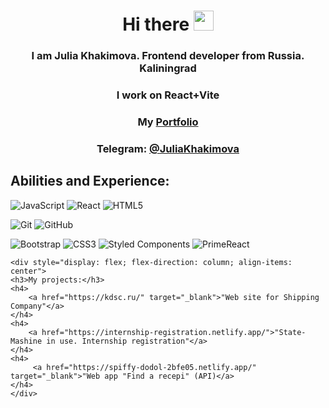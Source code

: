 <h1 align="center">Hi there <img src="https://github.com/blackcater/blackcater/raw/main/images/Hi.gif" height="32"/></h1>
<h3 align="center">I am Julia Khakimova. Frontend developer from Russia. Kaliningrad </h3>
<h3 align="center">I work on React+Vite</h3>
<h3 align="center">My <a href="https://khakimovaportfolio.netlify.app/"target="_blank">Portfolio</a> </h3>

<h3 align="center">Telegram: <a href="https://t.me/JuliaKhakimova" target="_blank">@JuliaKhakimova</a></h3>

<h2>Abilities and Experience:</h2>

![JavaScript](https://img.shields.io/badge/javascript-%23323330.svg?style=for-the-badge&logo=javascript&logoColor=%23F7DF1E)
![React](https://img.shields.io/badge/react-%2320232a.svg?style=for-the-badge&logo=react&logoColor=%2361DAFB)
![HTML5](https://img.shields.io/badge/html5-%23E34F26.svg?style=for-the-badge&logo=html5&logoColor=white)

![Git](https://img.shields.io/badge/git-%23F05033.svg?style=for-the-badge&logo=git&logoColor=white)
![GitHub](https://img.shields.io/badge/github-%23121011.svg?style=for-the-badge&logo=github&logoColor=white)

![Bootstrap](https://img.shields.io/badge/bootstrap-%238511FA.svg?style=for-the-badge&logo=bootstrap&logoColor=white) 
![CSS3](https://img.shields.io/badge/css3-%231572B6.svg?style=for-the-badge&logo=css3&logoColor=white)
![Styled Components](https://img.shields.io/badge/styled--components-%23DB7093.svg?style=for-the-badge&logo=styled-components&logoColor=white)
![PrimeReact](https://img.shields.io/badge/primereact-%23FF2D55.svg?style=for-the-badge&logo=primereact&logoColor=white)


    <div style="display: flex; flex-direction: column; align-items: center">
    <h3>My projects:</h3>
    <h4>
        <a href="https://kdsc.ru/" target="_blank">"Web site for Shipping Company"</a>
    </h4>
    <h4>
        <a href="https://internship-registration.netlify.app/">"State-Mashine in use. Internship registration"</a>
    </h4>
    <h4>
         <a href="https://spiffy-dodol-2bfe05.netlify.app/" target="_blank">"Web app "Find a recepi" (API)</a>
    </h4>
    </div>





